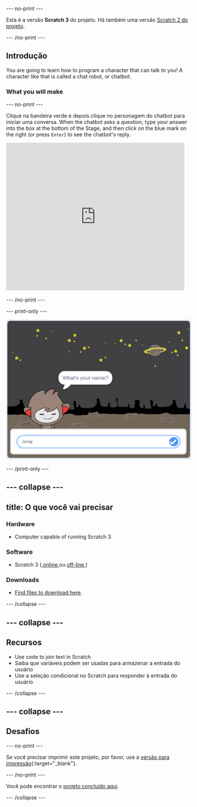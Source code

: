 \--- no-print \---

Esta é a versão **Scratch 3** do projeto. Há também uma versão [Scratch 2 do projeto](https://projects.raspberrypi.org/en/projects/chatbot-scratch2).

\--- /no-print \---

## Introdução

You are going to learn how to program a character that can talk to you! A character like that is called a chat robot, or chatbot.

### What you will make

\--- no-print \---

Clique na bandeira verde e depois clique no personagem do chatbot para iniciar uma conversa. When the chatbot asks a question, type your answer into the box at the bottom of the Stage, and then click on the blue mark on the right (or press `Enter`) to see the chatbot's reply.

<div class="scratch-preview">
  <iframe allowtransparency="true" width="485" height="402" src="https://scratch.mit.edu/projects/embed/248864190/?autostart=false" 
  frameborder="0" scrolling="no"></iframe>
</div>

\--- /no-print \---

\--- print-only \---

![projeto concluído](images/chatbot-preview.png)

\--- /print-only \---

## \--- collapse \---

## title: O que você vai precisar

### Hardware

- Computer capable of running Scratch 3

### Software

- Scratch 3 ([ online ](https://rpf.io/scratchon) ou [ off-line ](https://rpf.io/scratchoff))

### Downloads

- [Find files to download here](http://rpf.io/p/en/chatbot-go).

\--- /collapse \---

## \--- collapse \---

## Recursos

- Use code to join text in Scratch
- Saiba que variáveis podem ser usadas para armazenar a entrada do usuário
- Use a seleção condicional no Scratch para responder à entrada do usuário

\--- /collapse \---

## \--- collapse \---

## Desafios

\--- no-print \---

Se você precisar imprimir este projeto, por favor, use a [versão para impressão](https://projects.raspberrypi.org/en/projects/chatbot/print){:target="_blank"}.

\--- /no-print \---

Você pode encontrar o [projeto concluído aqui](http://rpf.io/p/en/chatbot-get).

\--- /collapse \---